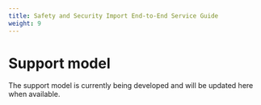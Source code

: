 ```yaml
---
title: Safety and Security Import End-to-End Service Guide
weight: 9
---
```


# Support model

The support model is currently being developed and will be updated here when available.

